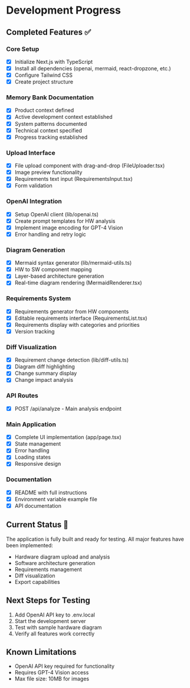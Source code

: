 # Development Progress

## Completed Features ✅

### Core Setup
- [x] Initialize Next.js with TypeScript
- [x] Install all dependencies (openai, mermaid, react-dropzone, etc.)
- [x] Configure Tailwind CSS
- [x] Create project structure

### Memory Bank Documentation
- [x] Product context defined
- [x] Active development context established
- [x] System patterns documented
- [x] Technical context specified
- [x] Progress tracking established

### Upload Interface
- [x] File upload component with drag-and-drop (FileUploader.tsx)
- [x] Image preview functionality
- [x] Requirements text input (RequirementsInput.tsx)
- [x] Form validation

### OpenAI Integration
- [x] Setup OpenAI client (lib/openai.ts)
- [x] Create prompt templates for HW analysis
- [x] Implement image encoding for GPT-4 Vision
- [x] Error handling and retry logic

### Diagram Generation
- [x] Mermaid syntax generator (lib/mermaid-utils.ts)
- [x] HW to SW component mapping
- [x] Layer-based architecture generation
- [x] Real-time diagram rendering (MermaidRenderer.tsx)

### Requirements System
- [x] Requirements generator from HW components
- [x] Editable requirements interface (RequirementsList.tsx)
- [x] Requirements display with categories and priorities
- [x] Version tracking

### Diff Visualization
- [x] Requirement change detection (lib/diff-utils.ts)
- [x] Diagram diff highlighting
- [x] Change summary display
- [x] Change impact analysis

### API Routes
- [x] POST /api/analyze - Main analysis endpoint

### Main Application
- [x] Complete UI implementation (app/page.tsx)
- [x] State management
- [x] Error handling
- [x] Loading states
- [x] Responsive design

### Documentation
- [x] README with full instructions
- [x] Environment variable example file
- [x] API documentation

## Current Status 🚀
The application is fully built and ready for testing. All major features have been implemented:
- Hardware diagram upload and analysis
- Software architecture generation
- Requirements management
- Diff visualization
- Export capabilities

## Next Steps for Testing
1. Add OpenAI API key to .env.local
2. Start the development server
3. Test with sample hardware diagram
4. Verify all features work correctly

## Known Limitations
- OpenAI API key required for functionality
- Requires GPT-4 Vision access
- Max file size: 10MB for images
